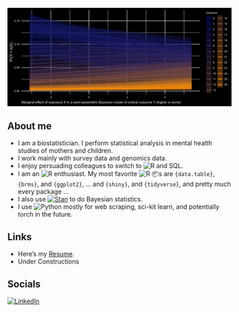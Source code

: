 
<!-- README.md is generated from README.Rmd. Please edit that file -->

![banner_plot](./blob/banner_pic.jpg)

## About me

<!-- badges: start -->

-   I am a biostatistician. I perform statistical analysis in mental
    health studies of mothers and children.
-   I work mainly with survey data and genomics data.
-   I enjoy persuading colleagues to switch to
    ![R](https://img.shields.io/static/v1?label=%20&message=%20&color=blue&logo=R)
    and SQL.
-   I am an
    ![R](https://img.shields.io/static/v1?label=%20&message=%20&color=blue&logo=R)
    enthusiast. My most favorite
    ![R](https://img.shields.io/static/v1?label=%20&message=%20&color=blue&logo=R)
    📦s are `{data.table}`, `{brms}`, and `{ggplot2}`, … and `{shiny}`,
    and `{tidyverse}`, and pretty much every package …
-   I also use
    [![Stan](https://img.shields.io/static/v1?label=%20&message=Stan&color=B2011E&https://mc-stan.org/)](https://mc-stan.org/)
    to do Bayesian statistics.
-   I use
    ![Python](https://img.shields.io/static/v1?label=%20&message=%20&color=yellow&logo=Python)
    mostly for web scraping, sci-kit learn, and potentially torch in the
    future.  
    <!-- badges: end -->

<!-- ![banner_plot](https://github.com/hhp94/hhp94/blob/master/blob/banner_pic.jpg?raw=true) -->

## Links

-   Here’s my
    [Resume](https://docs.google.com/viewer?url=https://github.com/hhp94/hhp94/blob/master/inp/hhp_resume_ts.pdf?raw=true).
-   Under Constructions

## Socials

[![LinkedIn](https://img.shields.io/static/v1?label=%20&message=%20&color=blue&logo=LinkedIn&link=https://www.linkedin.com/in/hung-pham-3b3492113/)](https://www.linkedin.com/in/hung-pham-3b3492113/)
